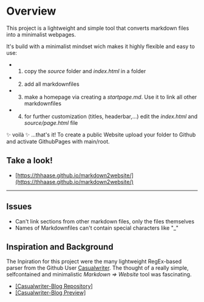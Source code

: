 # Overview
This project is a lightweight and simple tool that converts markdown files into a minimalist webpages.

It's build with a minimalist mindset wich makes it highly flexible and easy to use:

- 1. copy the _source_ folder and _index.html_ in a folder
- 2. add all markdownfiles
- 3. make a homepage via creating a _startpage.md_. Use it to link all other markdownfiles
- 4. for further customization (titles, headerbar,...) edit the _index.html_ and _source/page.html_ file 

✨ voilà ✨ ...that's it!
To create a public Website upload your folder to Github and activate GithubPages with main/root.

## Take a look!

- [https://thhaase.github.io/markdown2website/](https://thhaase.github.io/markdown2website/)
---

## Issues
- Can't link sections from other markdown files, only the files themselves
- Names of Markdownfiles can't contain special characters like "_"

## Inspiration and Background
The Inpiration for this project were the many lightweight RegEx-based parser from the Github User [Casualwriter](https://github.com/casualwriter). The thought of a really simple, selfcontained and minimalistic *Markdown $\Rightarrow$ Website* tool was fascinating. 

- [[Casualwriter-Blog Repository]](https://github.com/casualwriter/casual-markdown-blog)
- [[Casualwriter-Blog Preview]](https://casualwriter.github.io/blog/)